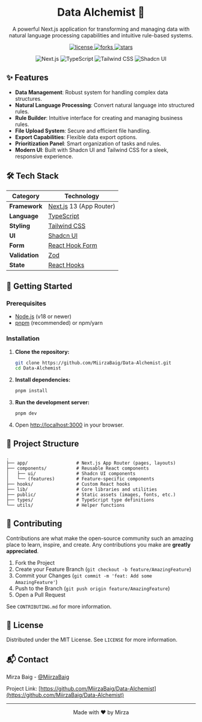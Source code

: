<div align="center">
  <h1 align="center">Data Alchemist 🧪</h1>
  <p align="center">
    A powerful Next.js application for transforming and managing data with natural language processing capabilities and intuitive rule-based systems.
  </p>

  <p align="center">
    <a href="https://github.com/MiirzaBaig/Data-Alchemist/blob/main/LICENSE" target="blank">
      <img src="https://img.shields.io/github/license/MiirzaBaig/Data-Alchemist?style=for-the-badge" alt="license" />
    </a>
    <a href="https://github.com/MiirzaBaig/Data-Alchemist/fork" target="blank">
      <img src="https://img.shields.io/github/forks/MiirzaBaig/Data-Alchemist?style=for-the-badge" alt="forks" />
    </a>
    <a href="https://github.com/MiirzaBaig/Data-Alchemist/stargazers" target="blank">
      <img src="https://img.shields.io/github/stars/MiirzaBaig/Data-Alchemist?style=for-the-badge" alt="stars" />
    </a>
  </p>

  <p align="center">
    <img src="https://img.shields.io/badge/Next.js-13-black?style=for-the-badge&logo=next.js" alt="Next.js" />
    <img src="https://img.shields.io/badge/TypeScript-5-blue?style=for-the-badge&logo=typescript" alt="TypeScript" />
    <img src="https://img.shields.io/badge/Tailwind_CSS-3-38B2AC?style=for-the-badge&logo=tailwind-css" alt="Tailwind CSS" />
    <img src="https://img.shields.io/badge/Shadcn_UI-black?style=for-the-badge&logo=shadcn-ui" alt="Shadcn UI" />
  </p>
</div>

## ✨ Features

- **Data Management**: Robust system for handling complex data structures.
- **Natural Language Processing**: Convert natural language into structured rules.
- **Rule Builder**: Intuitive interface for creating and managing business rules.
- **File Upload System**: Secure and efficient file handling.
- **Export Capabilities**: Flexible data export options.
- **Prioritization Panel**: Smart organization of tasks and rules.
- **Modern UI**: Built with Shadcn UI and Tailwind CSS for a sleek, responsive experience.

## 🛠️ Tech Stack

| Category        | Technology                                                                                                  |
| --------------- | ----------------------------------------------------------------------------------------------------------- |
| **Framework**   | [Next.js](https://nextjs.org/) 13 (App Router)                                                              |
| **Language**    | [TypeScript](https://www.typescriptlang.org/)                                                               |
| **Styling**     | [Tailwind CSS](https://tailwindcss.com/)                                                                    |
| **UI**          | [Shadcn UI](https://ui.shadcn.com/)                                                                         |
| **Form**        | [React Hook Form](https://react-hook-form.com/)                                                             |
| **Validation**  | [Zod](https://zod.dev/)                                                                                     |
| **State**       | [React Hooks](https://reactjs.org/docs/hooks-intro.html)                                                    |

## 🚀 Getting Started

### Prerequisites

- [Node.js](https://nodejs.org/en/) (v18 or newer)
- [pnpm](https://pnpm.io/installation) (recommended) or npm/yarn

### Installation

1.  **Clone the repository:**
    ```sh
    git clone https://github.com/MiirzaBaig/Data-Alchemist.git
    cd Data-Alchemist
    ```
2.  **Install dependencies:**
    ```sh
    pnpm install
    ```
3.  **Run the development server:**
    ```sh
    pnpm dev
    ```
4.  Open [http://localhost:3000](http://localhost:3000) in your browser.

## 📁 Project Structure

```
.
├── app/                  # Next.js App Router (pages, layouts)
├── components/           # Reusable React components
│   ├── ui/               # Shadcn UI components
│   └── (features)        # Feature-specific components
├── hooks/                # Custom React hooks
├── lib/                  # Core libraries and utilities
├── public/               # Static assets (images, fonts, etc.)
├── types/                # TypeScript type definitions
└── utils/                # Helper functions
```

## 🤝 Contributing

Contributions are what make the open-source community such an amazing place to learn, inspire, and create. Any contributions you make are **greatly appreciated**.

1.  Fork the Project
2.  Create your Feature Branch (`git checkout -b feature/AmazingFeature`)
3.  Commit your Changes (`git commit -m 'feat: Add some AmazingFeature'`)
4.  Push to the Branch (`git push origin feature/AmazingFeature`)
5.  Open a Pull Request

See `CONTRIBUTING.md` for more information.

## 📄 License

Distributed under the MIT License. See `LICENSE` for more information.

## 📬 Contact

Mirza Baig - [@MiirzaBaig](https://github.com/MiirzaBaig)

Project Link: [https://github.com/MiirzaBaig/Data-Alchemist](https://github.com/MiirzaBaig/Data-Alchemist)

---

<p align="center">
  Made with ❤️ by Mirza
</p> 
